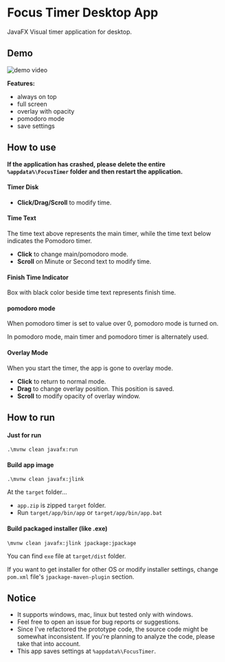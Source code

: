 # Focus Timer Desktop App

JavaFX Visual timer application for desktop.

## Demo

![demo video](demo.gif)

**Features:**
- always on top
- full screen
- overlay with opacity
- pomodoro mode
- save settings

## How to use

**If the application has crashed, please delete the entire `%appdata%\FocusTimer` folder and then restart the application.**

#### Timer Disk

- **Click/Drag/Scroll** to modify time.

#### Time Text

The time text above represents the main timer, while the time text below indicates the Pomodoro timer.
- **Click** to change main/pomodoro mode.
- **Scroll** on Minute or Second text to modify time.

#### Finish Time Indicator

Box with black color beside time text represents finish time.

#### pomodoro mode

When pomodoro timer is set to value over 0, pomodoro mode is turned on.

In pomodoro mode, main timer and pomodoro timer is alternately used.


#### Overlay Mode

When you start the timer, the app is gone to overlay mode.
- **Click** to return to normal mode.
- **Drag** to change overlay position. This position is saved.
- **Scroll** to modify opacity of overlay window.

## How to run

#### Just for run
```shell
.\mvnw clean javafx:run
```

#### Build app image
``` shell
.\mvnw clean javafx:jlink
```

At the `target` folder...
- `app.zip` is zipped `target` folder.
- Run `target/app/bin/app` or `target/app/bin/app.bat`

#### Build packaged installer (like .exe)

```shell
\mvnw clean javafx:jlink jpackage:jpackage
```

You can find `exe` file at `target/dist` folder.

If you want to get installer for other OS or modify installer settings, change `pom.xml` file's `jpackage-maven-plugin` section.

## Notice

- It supports windows, mac, linux but tested only with windows.
- Feel free to open an issue for bug reports or suggestions.
- Since I've refactored the prototype code, the source code might be somewhat inconsistent. If you're planning to analyze the code, please take that into account.
- This app saves settings at `%appdata%\FocusTimer`.